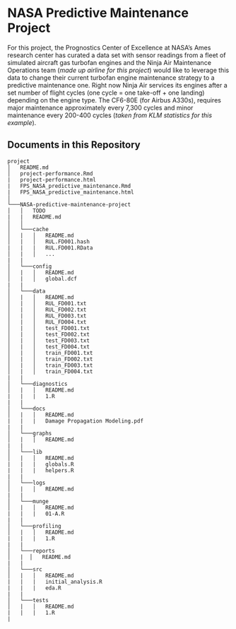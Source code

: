 # NASA Predictive Maintenance Project

For this project, the Prognostics Center of Excellence at NASA’s Ames research center has curated a data set with sensor readings from a fleet of simulated aircraft gas turbofan engines and the Ninja Air Maintenance Operations team (*made up airline for this project*) would like to leverage this data to change their current turbofan engine maintenance strategy to a predictive maintenance one. Right now Ninja Air services its engines after a set number of flight cycles (one cycle = one take-off + one landing) depending on the engine type. The CF6-80E (for Airbus A330s), requires major maintenance approximately every 7,300 cycles and minor maintenance every 200-400 cycles (*taken from KLM statistics for this example*).


## Documents in this Repository

```
project
│   README.md
│   project-performance.Rmd
|   project-performance.html
|   FPS_NASA_predictive_maintenance.Rmd
|   FPS_NASA_predictive_maintenance.html
│
└───NASA-predictive-maintenance-project
│   │   TODO
|   |   README.md
│   │
│   └───cache
│   |   │   README.md
│   |   │   RUL.FD001.hash
|   |   |   RUL.FD001.RData
│   |   │   ...
|   |   
│   └───config
│   |   │   README.md
│   |   │   global.dcf
|   |   
│   └───data
│   |   │   README.md
│   |   │   RUL_FD001.txt
│   |   │   RUL_FD002.txt
│   |   │   RUL_FD003.txt
│   |   │   RUL_FD004.txt
│   |   │   test_FD001.txt
│   |   │   test_FD002.txt
│   |   │   test_FD003.txt
│   |   │   test_FD004.txt
│   |   │   train_FD001.txt
│   |   │   train_FD002.txt
│   |   │   train_FD003.txt
│   |   │   train_FD004.txt
|   |   
│   └───diagnostics
│   |   │   README.md
|   |   |   1.R
|   |   
│   └───docs
│   |   │   README.md
|   |   |   Damage Propagation Modeling.pdf
|   |   
│   └───graphs
│   |   │   README.md
|   |   
│   └───lib
│   |   │   README.md
|   |   |   globals.R
|   |   |   helpers.R
|   |   
│   └───logs
│   |   │   README.md
|   |  
│   └───munge
│   |   │   README.md
|   |   |   01-A.R
|   |   
│   └───profiling
│   |   │   README.md
|   |   |   1.R
|   |  
│   └───reports
│   |  │   README.md
|   |   
│   └───src
│   |   │   README.md
|   |   |   initial_analysis.R
|   |   |   eda.R
|   |   
│   └───tests
│   |   │   README.md
|   |   |   1.R
|       
```
